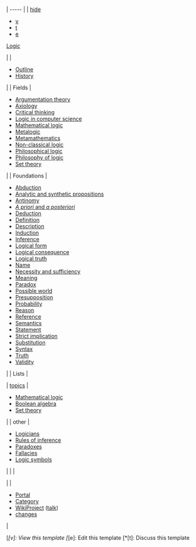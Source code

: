 

| ----- |
| [hide][1]

* [v][2]
* [t][3]
* [e][4]

[Logic][5]

 | 
| 

* [Outline][1]
* [History][6]

 | 
| Fields | 

* [Argumentation theory][7]
* [Axiology][8]
* [Critical thinking][9]
* [Logic in computer science][10]
* [Mathematical logic][11]
* [Metalogic][12]
* [Metamathematics][13]
* [Non-classical logic][14]
* [Philosophical logic][15]
* [Philosophy of logic][16]
* [Set theory][17]

 | 
| Foundations | 

* [Abduction][18]
* [Analytic and synthetic propositions][19]
* [Antinomy][20]
* [_A priori_ and _a posteriori_][21]
* [Deduction][22]
* [Definition][23]
* [Description][24]
* [Induction][25]
* [Inference][26]
* [Logical form][27]
* [Logical consequence][28]
* [Logical truth][29]
* [Name][30]
* [Necessity and sufficiency][31]
* [Meaning][32]
* [Paradox][33]
* [Possible world][34]
* [Presupposition][35]
* [Probability][36]
* [Reason][37]
* [Reference][38]
* [Semantics][39]
* [Statement][40]
* [Strict implication][41]
* [Substitution][42]
* [Syntax][43]
* [Truth][44]
* [Validity][45]

 | 
| Lists | 

| [topics][46] | 

* [Mathematical logic][47]
* [Boolean algebra][48]
* [Set theory][49]

 | 
| other | 

* [Logicians][50]
* [Rules of inference][51]
* [Paradoxes][52]
* [Fallacies][53]
* [Logic symbols][54]

 |  | |

 | 
| 

* [Portal][55]
* [Category][56]
* [WikiProject][57]&nbsp;([talk][58])
* [changes][59]

 | 

[1]: https://en.wikipedia.org/wiki/undefined
[2]: https://en.wikipedia.org/wiki/Template:Logic "Template:Logic"
[3]: https://en.wikipedia.org/wiki/Template_talk:Logic "Template talk:Logic"
[4]: https://en.wikipedia.org//en.wikipedia.org/w/index.php?title=Template:Logic&amp;action=edit
[5]: https://en.wikipedia.org/wiki/Logic "Logic"
[6]: https://en.wikipedia.org/wiki/History_of_logic "History of logic"
[7]: https://en.wikipedia.org/wiki/Argumentation_theory "Argumentation theory"
[8]: https://en.wikipedia.org/wiki/Axiology "Axiology"
[9]: https://en.wikipedia.org/wiki/Critical_thinking "Critical thinking"
[10]: https://en.wikipedia.org/wiki/Logic_in_computer_science "Logic in computer science"
[11]: https://en.wikipedia.org/wiki/Mathematical_logic "Mathematical logic"
[12]: https://en.wikipedia.org/wiki/Metalogic "Metalogic"
[13]: https://en.wikipedia.org/wiki/Metamathematics "Metamathematics"
[14]: https://en.wikipedia.org/wiki/Non-classical_logic "Non-classical logic"
[15]: https://en.wikipedia.org/wiki/Philosophical_logic "Philosophical logic"
[16]: https://en.wikipedia.org/wiki/Philosophy_of_logic "Philosophy of logic"
[17]: https://en.wikipedia.org/wiki/Set_theory "Set theory"
[18]: https://en.wikipedia.org/wiki/Abductive_reasoning "Abductive reasoning"
[19]: https://en.wikipedia.org/wiki/Analytic%E2%80%93synthetic_distinction "Analytic–synthetic distinction"
[20]: https://en.wikipedia.org/wiki/Antinomy "Antinomy"
[21]: https://en.wikipedia.org/wiki/A_priori_and_a_posteriori "A priori and a posteriori"
[22]: https://en.wikipedia.org/wiki/Deductive_reasoning "Deductive reasoning"
[23]: https://en.wikipedia.org/wiki/Definition "Definition"
[24]: https://en.wikipedia.org/wiki/Description "Description"
[25]: https://en.wikipedia.org/wiki/Inductive_reasoning "Inductive reasoning"
[26]: https://en.wikipedia.org/wiki/Inference "Inference"
[27]: https://en.wikipedia.org/wiki/Logical_form "Logical form"
[28]: https://en.wikipedia.org/wiki/Logical_consequence "Logical consequence"
[29]: https://en.wikipedia.org/wiki/Logical_truth "Logical truth"
[30]: https://en.wikipedia.org/wiki/Name "Name"
[31]: https://en.wikipedia.org/wiki/Necessity_and_sufficiency "Necessity and sufficiency"
[32]: https://en.wikipedia.org/wiki/Meaning_(linguistics) "Meaning (linguistics)"
[33]: https://en.wikipedia.org/wiki/Paradox "Paradox"
[34]: https://en.wikipedia.org/wiki/Possible_world "Possible world"
[35]: https://en.wikipedia.org/wiki/Presupposition "Presupposition"
[36]: https://en.wikipedia.org/wiki/Probability "Probability"
[37]: https://en.wikipedia.org/wiki/Reason "Reason"
[38]: https://en.wikipedia.org/wiki/Reference "Reference"
[39]: https://en.wikipedia.org/wiki/Semantics "Semantics"
[40]: https://en.wikipedia.org/wiki/Statement_(logic) "Statement (logic)"
[41]: https://en.wikipedia.org/wiki/Strict_conditional "Strict conditional"
[42]: https://en.wikipedia.org/wiki/Substitution_(logic) "Substitution (logic)"
[43]: https://en.wikipedia.org/wiki/Syntax_(logic) "Syntax (logic)"
[44]: https://en.wikipedia.org/wiki/Truth "Truth"
[45]: https://en.wikipedia.org/wiki/Validity "Validity"
[46]: https://en.wikipedia.org/wiki/Index_of_logic_articles "Index of logic articles"
[47]: https://en.wikipedia.org/wiki/List_of_mathematical_logic_topics "List of mathematical logic topics"
[48]: https://en.wikipedia.org/wiki/List_of_Boolean_algebra_topics "List of Boolean algebra topics"
[49]: https://en.wikipedia.org/wiki/List_of_set_theory_topics "List of set theory topics"
[50]: https://en.wikipedia.org/wiki/List_of_logicians "List of logicians"
[51]: https://en.wikipedia.org/wiki/List_of_rules_of_inference "List of rules of inference"
[52]: https://en.wikipedia.org/wiki/List_of_paradoxes "List of paradoxes"
[53]: https://en.wikipedia.org/wiki/List_of_fallacies "List of fallacies"
[54]: https://en.wikipedia.org/wiki/List_of_logic_symbols "List of logic symbols"
[55]: https://en.wikipedia.org/wiki/Portal:Logic "Portal:Logic"
[56]: https://en.wikipedia.org/wiki/Category:Logic "Category:Logic"
[57]: https://en.wikipedia.org/wiki/Wikipedia:WikiProject_Logic "Wikipedia:WikiProject Logic"
[58]: https://en.wikipedia.org/wiki/Wikipedia_talk:WikiProject_Logic "Wikipedia talk:WikiProject Logic"
[59]: https://en.wikipedia.org//en.wikipedia.org/w/index.php?title=Special:Recentchangeslinked&amp;target=Template:Logic&amp;hidebots=0

  [*[v]: View this template
  [*[e]: Edit this template
  [*[t]: Discuss this template

  